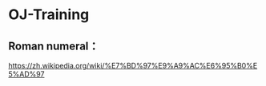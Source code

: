 # OJ-Training

## Roman numeral：
https://zh.wikipedia.org/wiki/%E7%BD%97%E9%A9%AC%E6%95%B0%E5%AD%97





